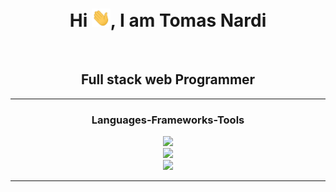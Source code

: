 <h1 align="center">Hi <img src="https://raw.githubusercontent.com/ABSphreak/ABSphreak/master/gifs/Hi.gif" width="30px">, I am Tomas Nardi </h1>

<!-- Agregar imagen aquí -->
<div align="center">
  <img src="https://imgur.com/3AnYAVg.png" alt="" width="300px" />
</div>

<h2 align="center">Full stack web Programmer </h2>

<hr/>
<h3 align="center"> Languages-Frameworks-Tools </h3>

<div align="center">
  <img src="https://skillicons.dev/icons?i=html,css,javascript,nodejs,express" /><br>
  <img src="https://skillicons.dev/icons?i=py,django,anaconda,mysql,bootstrap" /><br>
  <img src="https://skillicons.dev/icons?i=php,laravel" /><br>
</div>
<hr/>
